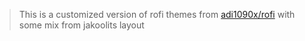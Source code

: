 > This is a customized version of rofi themes from [adi1090x/rofi](https://github.com/adi1090x/rofi)
> with some mix from jakoolits layout
